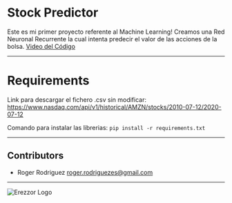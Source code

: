 # Stock Predictor
Este es mi primer proyecto referente al Machine Learning! Creamos una Red Neuronal Recurrente la cual intenta predecir el valor de las acciones de la bolsa. 
[Video del Código](https://www.youtube.com)

---

# Requirements
Link para descargar el fichero .csv sin modificar: https://www.nasdaq.com/api/v1/historical/AMZN/stocks/2010-07-12/2020-07-12

Comando para instalar las librerias: ``` pip install -r requirements.txt ```


---

## Contributors
- Roger Rodriguez <roger.rodriguezes@gmail.com>

---
![ Erezzor Logo ](https://i.imgur.com/SWTy20r.png)
